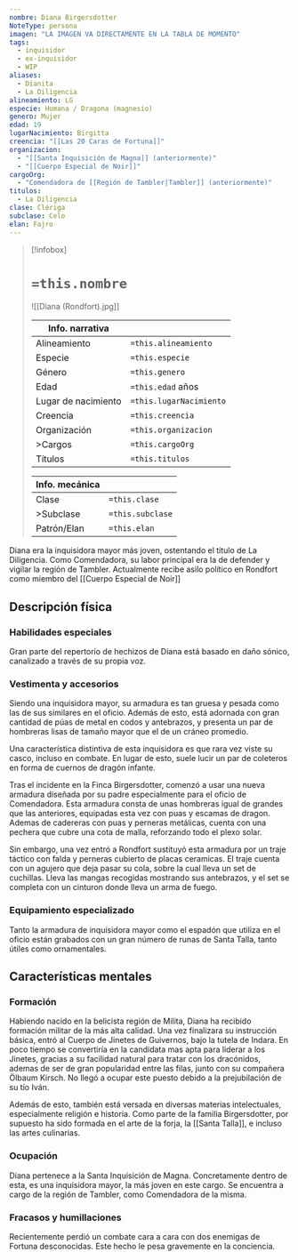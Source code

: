 ```yaml
---
nombre: Diana Birgersdotter
NoteType: persona
imagen: "LA IMAGEN VA DIRECTAMENTE EN LA TABLA DE MOMENTO"
tags:
  - inquisidor
  - ex-inquisidor
  - WIP
aliases:
  - Dianita
  - La Diligencia
alineamiento: LG
especie: Humana / Dragona (magnesio)
genero: Mujer
edad: 19
lugarNacimiento: Birgitta
creencia: "[[Las 20 Caras de Fortuna]]"
organizacion:
  - "[[Santa Inquisición de Magna]] (anteriormente)"
  - "[[Cuerpo Especial de Noir]]"
cargoOrg:
  - "Comendadora de [[Región de Tambler|Tambler]] (anteriormente)"
titulos:
  - La Diligencia
clase: Clériga
subclase: Celo
elan: Fajro
---
```


>[!infobox]
># **`=this.nombre`**
> ![[Diana (Rondfort).jpg]]
> 
> | Info. narrativa     ||
>| -------------- | -------------- |
>| Alineamiento  | `=this.alineamiento` |
>| Especie          | `=this.especie` |
>| Género           | `=this.genero` |
>| Edad               | `=this.edad` años |
>| Lugar de nacimiento | `=this.lugarNacimiento` |
>| Creencia         | `=this.creencia` |
>| Organización  | `=this.organizacion` |
>| >Cargos          | `=this.cargoOrg` |
>| Títulos             | `=this.titulos` |
>
> |Info. mecánica ||
> | ----------- | ----------- |
> | Clase          | `=this.clase` |
> |>Subclase   | `=this.subclase` |
> |Patrón/Elan | `=this.elan` |

Diana era la inquisidora mayor más joven, ostentando el título de La Diligencia. Como Comendadora, su labor principal era la de defender y vigilar la región de Tambler. Actualmente recibe asilo político en Rondfort como miembro del [[Cuerpo Especial de Noir]] 

## Descripción física

### Habilidades especiales

Gran parte del repertorio de hechizos de Diana está basado en daño sónico, canalizado a través de su propia voz.

### Vestimenta y accesorios

Siendo una inquisidora mayor, su armadura es tan gruesa y pesada como las de sus similares en el oficio. Además de esto, está adornada con gran cantidad de púas de metal en codos y antebrazos, y presenta un par de hombreras lisas de tamaño mayor que el de un cráneo promedio.

Una característica distintiva de esta inquisidora es que rara vez viste su casco, incluso en combate. En lugar de esto, suele lucir un par de coleteros en forma de cuernos de dragón infante.

Tras el incidente en la Finca Birgersdotter, comenzó a usar una nueva armadura diseñada por su padre especialmente para el oficio de Comendadora. Esta armadura consta de unas hombreras igual de grandes que las anteriores, equipadas esta vez con puas y escamas de dragon. Ademas de cadereras con puas y perneras metálicas, cuenta con una pechera que cubre una cota de malla, reforzando todo el plexo solar.

Sin embargo, una vez entró a Rondfort sustituyó esta armadura por un traje táctico con falda y perneras cubierto de placas ceramicas. El traje cuenta con un agujero que deja pasar su cola, sobre la cual lleva un set de cuchillas. Lleva las mangas recogidas mostrando sus antebrazos, y el set se completa con un cinturon donde lleva un arma de fuego.

### Equipamiento especializado

Tanto la armadura de inquisidora mayor como el espadón que utiliza en el oficio están grabados con un gran número de runas de Santa Talla, tanto útiles como ornamentales.

## Características mentales

### Formación

Habiendo nacido en la belicista región de Milita, Diana ha recibido formación militar de la más alta calidad. Una vez finalizara su instrucción básica, entró al Cuerpo de Jinetes de Guivernos, bajo la tutela de Indara. En poco tiempo se convertiría en la candidata mas apta para liderar a los Jinetes, gracias a su facilidad natural para tratar con los dracónidos, ademas de ser de gran popularidad entre las filas, junto con su compañera Ölbaum Kirsch. No llegó a ocupar este puesto debido a la prejubilación de su tío Iván.

Además de esto, también está versada en diversas materias intelectuales, especialmente religión e historia. Como parte de la familia Birgersdotter, por supuesto ha sido formada en el arte de la forja, la [[Santa Talla]], e incluso las artes culinarias.

### Ocupación

Diana pertenece a la Santa Inquisición de Magna. Concretamente dentro de esta, es una inquisidora mayor, la más joven en este cargo. Se encuentra a cargo de la región de Tambler, como Comendadora de la misma.

### Fracasos y humillaciones

Recientemente perdió un combate cara a cara con dos enemigas de Fortuna desconocidas. Este hecho le pesa gravemente en la conciencia.